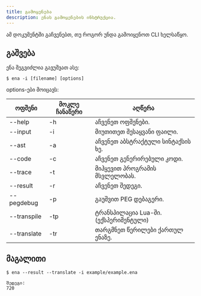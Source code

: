 ```yaml
---
title: გამოყენება
description: ენას გამოყენების ინსტრუქცია.
---
```


ამ დოკუმენტში გაჩვენებთ, თუ როგორ უნდა გამოიყენოთ CLI ხელსაწყო.

## გაშვება

ენა შეგვიძლია გავუშვათ ასე:

`$ ena -i [filename] [options]`

options-ები მოიცავს:

| ოფშენი | მოკლე ჩანაწერი | აღწერა |
|--------|------------|-------------|
| --help | -h | აჩვენეთ ოფშენები. |
| --input | -i | მიუთითეთ შესაყვანი ფაილი. |
| --ast | -a | აჩვენეთ აბსტრაქტული სინტაქსის ხე. |
| --code | -c | აჩვენეთ გენერირებული კოდი. |
| --trace | -t | მიჰყევით პროგრამის მსვლელობას. |
| --result | -r | აჩვენეთ შედეგი. |
| --pegdebug | -p | გაუშვით PEG დებაგერი. |
| --transpile | -tp | ტრანსპილაცია Lua-ში. (ექსპერიმენტული) |
| --translate | -tr | თარგმნეთ წერილები ქართულ ენაზე. |

## მაგალითი

`$ ena --result --translate -i example/example.ena`

```text
შედეგი:
720
```
